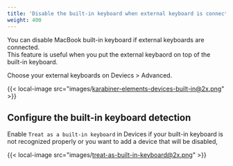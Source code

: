 ```yaml
---
title: 'Disable the built-in keyboard when external keyboard is connected'
weight: 400
---
```


You can disable MacBook built-in keyboard if external keyboards are connected.<br />
This feature is useful when you put the external keybaord on top of the built-in keyboard.

Choose your external keyboards on Deviecs > Advanced.

{{< local-image src="images/karabiner-elements-devices-built-in@2x.png" >}}

## Configure the built-in keyboard detection

Enable `Treat as a built-in keyboard` in Devices if your built-in keyboard is not recognized properly or you want to add a device that will be disabled,

{{< local-image src="images/treat-as-built-in-keyboard@2x.png" >}}
